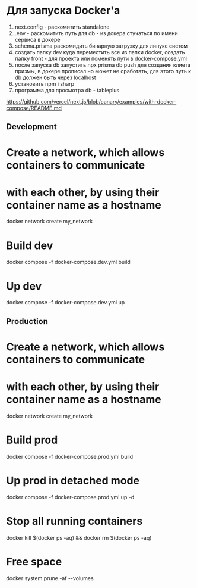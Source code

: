 # Для запуска Docker'a

1. next.config - раскомитить standalone
2. .env - раскомитить путь для db - из докера стучаться по имени сервиса в докере
3. schema.prisma раскомидить бинарную загрузку для линукс систем
4. создать папку dev куда переместить все из папки docker, создать папку front - для проекта или поменять пути в docker-compose.yml
5. после запуска db запустить npx prisma db push для создания клиета призмы, в докере прописал но может не сработать, для этого путь к db должен быть через localhost
6. установить npm i sharp
7. программа для просмотра db - tableplus


https://github.com/vercel/next.js/blob/canary/examples/with-docker-compose/README.md


## Development
# Create a network, which allows containers to communicate
# with each other, by using their container name as a hostname
docker network create my_network

# Build dev
docker compose -f docker-compose.dev.yml build

# Up dev
docker compose -f docker-compose.dev.yml up


## Production
# Create a network, which allows containers to communicate
# with each other, by using their container name as a hostname
docker network create my_network

# Build prod
docker compose -f docker-compose.prod.yml build

# Up prod in detached mode
docker compose -f docker-compose.prod.yml up -d



# Stop all running containers
docker kill $(docker ps -aq) && docker rm $(docker ps -aq)

# Free space
docker system prune -af --volumes